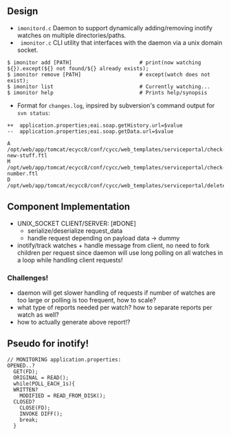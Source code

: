 ## Design
- ``` imonitord.c ``` Daemon to support dynamically adding/removing inotify watches on multiple directories/paths. 
- ``` imonitor.c``` CLI utility that interfaces with the daemon via a unix domain socket.
```		  
$ imonitor add [PATH]                      # print(now watching ${}).except(${} not found/${} already exists); 
$ imonitor remove [PATH]                   # except(watch does not exist);
$ imonitor list                            # Currently watching...
$ imonitor help                            # Prints help/synopsis
```
- Format for ```changes.log```, inpsired by subversion's command output for `svn status`:
```
++  application.properties;eai.soap.getHistory.url=$value
--  application.properties;eai.soap.getData.url=$value

A /opt/web/app/tomcat/ecycc8/conf/cycc/web_templates/serviceportal/check-new-stuff.ftl
M /opt/web/app/tomcat/ecycc8/conf/cycc/web_templates/serviceportal/check-number.ftl
D /opt/web/app/tomcat/ecycc8/conf/cycc/web_templates/serviceportal/deleteme.ftl	
```
## Component Implementation
- UNIX_SOCKET CLIENT/SERVER: [#DONE]
  - serialize/deserialize request_data
  - handle request depending on payload data -> dummy
- inotify/track watches + handle message from client, no need to fork children per request since daemon will use long polling on all watches in a loop while handling client requests!

### Challenges! 
- daemon will get slower handling of requests if number of watches are too large or polling is too frequent, how to scale?
- what type of reports needed per watch? how to separate reports per watch as well?
- how to actually generate above report!? 
  
## Pseudo for inotify!
```
// MONITORING application.properties:
OPENED..?
  GET(FD);
  ORIGINAL = READ();
  while(POLL_EACH_1s){
  WRITTEN?
    MODIFIED = READ_FROM_DISK();
  CLOSED?
    CLOSE(FD);
    INVOKE DIFF();
    break; 
  }
```
